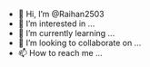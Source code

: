 - 👋 Hi, I’m @Raihan2503
- 👀 I’m interested in ...
- 🌱 I’m currently learning ...
- 💞️ I’m looking to collaborate on ...
- 📫 How to reach me ...

<!---
Hello My Name is Raihan Alfaridzi Kustiawan this is a first my project create a komikstore
using javascript
// Variabel Komik
let komik = ["Naruto", "One Punch Man"]
let hargaBiasa = [125000, 150000]
let hargaJual = [150000, 200000]
let penulis = ["Masashi Kishimoto", "Murata Sensei"]
let keranjang = [];
let pendapatan = 0;
let keuntungan = 0;

// membuat function tampil data
function tampilData() {
 for( let i = 0; i < komik.length; i++) {
   console.log(`${i+1}. ${komik[i]}\t Rp. ${hargaJual[i]}`)
 }
}

function BeliKomik(data, bayar) {
  for(let i = 0; i < komik.length; i++) {
    if(komik[i] == data) {
      if(bayar == hargaJual[i]) {
        keranjang.push(data)
        pendapatan += bayar;
        keuntungan += hargaJual[i] - hargaBiasa[i]
        return console.log(`Komik yang anda beli : ${komik[i]} \nHarga : Rp. ${hargaJual[i]}`);
      } else if(bayar > hargaJual[i]) {
        keranjang.push(data)
        pendapatan += hargaJual[i];
        keuntungan += hargaJual[i] - hargaBiasa[i]
        return console.log(`Komik yang anda beli : ${komik[i]} \nHarga : Rp. ${hargaJual[i]}\nKembaian : ${bayar - hargaJual[i]}`)
      }
      return "Uang anda tidak cukup!"
    }
  }
   return "Komik yang anda cari tidak ada!"
}

// Menambah data baru
function tambahData(judulKomik, hargaKomik, Penulis, hargaPasar) {
  for(let i = 0; i < komik.length; i++) {
    if(judulKomik == komik[i]) {
      return "Judul komik sudah ada!"
    }
    komik.push(judulKomik)
    hargaJual.push(hargaKomik)
    penulis.push(Penulis)
    hargaBiasa.push(hargaPasar)
    return
  }
}

// Membuat Detail Komik
function detailKomik(judulKomik) {
  for(let i = 0; i < komik.length; i++) {
    if(judulKomik == komik[i]) {
      console.log(`Detail Komik \nJudul Komik : ${komik[i]}\n Harga : Rp. ${hargaJual[i]}\n Penulis : ${penulis[i]}`);
      return
    }
  }
  return "Judul Komik tidak ada!"
}

--->
